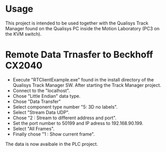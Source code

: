 # Usage
This project is intended to be used together with the Qualisys Track Manager found on the Qualisys PC inside the Motion Laboratory (PC3 on the KVM switch).

# Remote Data Trnasfer to Beckhoff CX2040
* Execute "RTClientExample.exe" found in the install directory of the Qualisys Track Manager SW. After starting the Track Manager project.
* Connect to the "localhost".
* Chose "Little Endian" data type.
* Chose "Data Transfer"
* Select component type number "5: 3D no labels".
* Select "Stream Data UDP".
* Chose "2 : Stream to different address and port".
* Set the port number to 50199 and IP adress to 192.168.90.199.
* Select "All Frames".
* Finally chose "1 : Show current frame".

The data is now avaibale in the PLC project.
